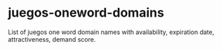 # juegos-oneword-domains
List of juegos one word domain names with availability, expiration date, attractiveness, demand score.
